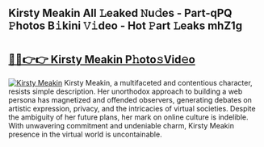 ## Kirsty Meakin All 𝙻eaked 𝙽u𝚍es - Part-qPQ 𝙿hotos B𝚒kini 𝚅𝚒deo - Hot 𝙿art 𝙻eaks mhZ1g

# <h2><a href="http://ld6n6q.urlbe.top/?page=Kirsty+Meakin">🔗🔗👉👉 Kirsty Meakin P𝚑oto𝚜Vid𝚎o</a></h2>

[![Kirsty Meakin](https://i.imgur.com/eBuTRDB.gif)](http://ld6n6q.urlbe.top/?page=Kirsty+Meakin)
Kirsty Meakin, a multifaceted and contentious character, resists simple description. Her unorthodox approach to building a web persona has magnetized and offended observers, generating debates on artistic expression, privacy, and the intricacies of virtual societies. Despite the ambiguity of her future plans, her mark on online culture is indelible. With unwavering commitment and undeniable charm, Kirsty Meakin presence in the virtual world is uncontainable.
